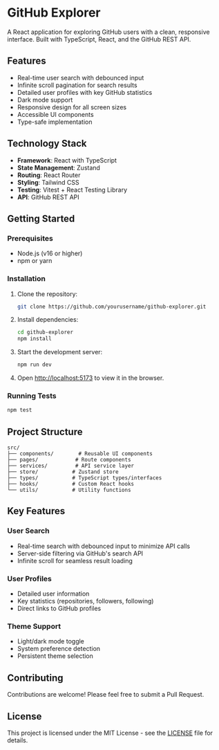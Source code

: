 
# GitHub Explorer

A React application for exploring GitHub users with a clean, responsive interface. Built with TypeScript, React, and the GitHub REST API.

## Features

- Real-time user search with debounced input
- Infinite scroll pagination for search results
- Detailed user profiles with key GitHub statistics
- Dark mode support
- Responsive design for all screen sizes
- Accessible UI components
- Type-safe implementation

## Technology Stack

- **Framework**: React with TypeScript
- **State Management**: Zustand
- **Routing**: React Router
- **Styling**: Tailwind CSS
- **Testing**: Vitest + React Testing Library
- **API**: GitHub REST API

## Getting Started

### Prerequisites

- Node.js (v16 or higher)
- npm or yarn

### Installation

1. Clone the repository:
   ```bash
   git clone https://github.com/yourusername/github-explorer.git
   ```


2. Install dependencies:

   ```bash
   cd github-explorer
   npm install
   ```

3. Start the development server:

   ```bash
   npm run dev
   ```

4. Open [http://localhost:5173](http://localhost:5173) to view it in the browser.

### Running Tests

```bash
npm test
```

## Project Structure

```
src/
├── components/        # Reusable UI components
├── pages/            # Route components
├── services/         # API service layer
├── store/           # Zustand store
├── types/           # TypeScript types/interfaces
├── hooks/           # Custom React hooks
└── utils/           # Utility functions
```

## Key Features

### User Search

- Real-time search with debounced input to minimize API calls
- Server-side filtering via GitHub's search API
- Infinite scroll for seamless result loading

### User Profiles

- Detailed user information
- Key statistics (repositories, followers, following)
- Direct links to GitHub profiles

### Theme Support

- Light/dark mode toggle
- System preference detection
- Persistent theme selection

## Contributing

Contributions are welcome! Please feel free to submit a Pull Request.

## License

This project is licensed under the MIT License - see the [LICENSE](LICENSE) file for details.
